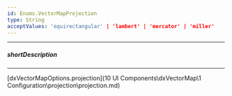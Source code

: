 ```yaml
---
id: Enums.VectorMapProjection
type: String
acceptValues: 'equirectangular' | 'lambert' | 'mercator' | 'miller'
---
```

---
##### shortDescription
<!-- Description goes here -->

---
<!-- Description goes here -->
[dxVectorMapOptions.projection](10 UI Components\dxVectorMap\1 Configuration\projection\projection.md)